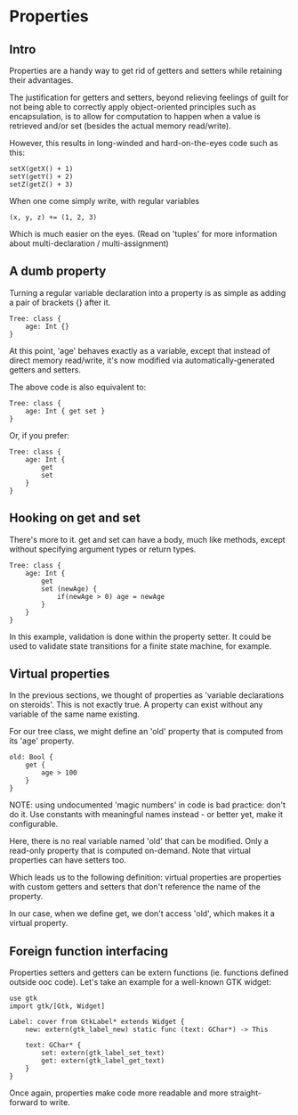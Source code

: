 Properties
==========

Intro
-----

Properties are a handy way to get rid of getters and setters while retaining
their advantages.

The justification for getters and setters, beyond relieving feelings of guilt
for not being able to correctly apply object-oriented principles such as
encapsulation, is to allow for computation to happen when a value is retrieved
and/or set (besides the actual memory read/write).

However, this results in long-winded and hard-on-the-eyes code such as this:

    setX(getX() + 1)
    setY(getY() + 2)
    setZ(getZ() + 3)

When one come simply write, with regular variables

    (x, y, z) += (1, 2, 3)

Which is much easier on the eyes.
(Read on 'tuples' for more information about multi-declaration / multi-assignment)

A dumb property
---------------

Turning a regular variable declaration into a property is as simple
as adding a pair of brackets {} after it.

    Tree: class {
        age: Int {}
    }

At this point, 'age' behaves exactly as a variable, except that instead
of direct memory read/write, it's now modified via automatically-generated
getters and setters.

The above code is also equivalent to:

    Tree: class {
        age: Int { get set }
    }

Or, if you prefer:

    Tree: class {
        age: Int {
            get
            set
        }
    }

Hooking on get and set
----------------------

There's more to it. get and set can have a body, much like methods, except
without specifying argument types or return types.

    Tree: class {
        age: Int {
            get
            set (newAge) {
                if(newAge > 0) age = newAge
            }
        }
    }

In this example, validation is done within the property setter.
It could be used to validate state transitions for a finite state machine,
for example.

Virtual properties
------------------

In the previous sections, we thought of properties as 'variable declarations
on steroids'. This is not exactly true. A property can exist without any
variable of the same name existing.

For our tree class, we might define an 'old' property that is computed from
its 'age' property.

    old: Bool {
        get {
            age > 100
        }
    }

NOTE: using undocumented 'magic numbers' in code is bad practice: don't do it.
Use constants with meaningful names instead - or better yet, make it configurable.

Here, there is no real variable named 'old' that can be modified. Only a read-only
property that is computed on-demand. Note that virtual properties can have setters
too.

Which leads us to the following definition: virtual properties are properties
with custom getters and setters that don't reference the name of the property.

In our case, when we define get, we don't access 'old', which makes it a virtual
property.

Foreign function interfacing
----------------------------

Properties setters and getters can be extern functions (ie. functions defined
outside ooc code). Let's take an example for a well-known GTK widget:

    use gtk
    import gtk/[Gtk, Widget]

    Label: cover from GtkLabel* extends Widget {
        new: extern(gtk_label_new) static func (text: GChar*) -> This

        text: GChar* {
            set: extern(gtk_label_set_text)
            get: extern(gtk_label_get_text)
        }
    }

Once again, properties make code more readable and more straight-forward
to write.









